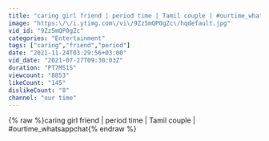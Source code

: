 ```yaml
---
title: "caring girl friend | period time | Tamil couple | #ourtime_whatsappchat"
image: "https:\/\/i.ytimg.com\/vi\/9Zz5mQP0gZc\/hqdefault.jpg"
vid_id: "9Zz5mQP0gZc"
categories: "Entertainment"
tags: ["caring","friend","period"]
date: "2021-11-24T03:29:56+03:00"
vid_date: "2021-07-27T09:30:03Z"
duration: "PT7M51S"
viewcount: "8853"
likeCount: "145"
dislikeCount: "8"
channel: "our time"
---
```

{% raw %}caring girl friend | period time | Tamil couple | #ourtime_whatsappchat{% endraw %}
